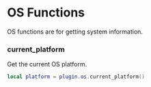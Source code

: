 # OS Functions

OS functions are for getting system information.

### current_platform

Get the current OS platform.

```lua
local platform = plugin.os.current_platform()
```